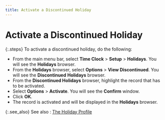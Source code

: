 ```yaml
---
title: Activate a Discontinued Holiday
---
```


# Activate a Discontinued Holiday


{:.steps}
To activate a discontinued holiday, do the  following:

- From the main  menu bar, select **Time Clock** >  **Setup** > **Holidays**.  You will see the **Holidays** browser.
- From the **Holidays** browser, select **Options**  > **View Discontinued**. You will  see the **Discontinued** **Holidays**  browser.
- From the **Discontinued Holidays** browser, highlight  the record that has to be activated.
- Select **Options** > **Activate**.  You will see the **Confirm** window.
- Click **OK**.
- The record  is activated and will be displayed in the **Holidays**  browser.



{:.see_also}
See also
: [The Holiday Profile]({{site.tc_baseurl}}/employees/holidays/the_holidays_profile.html)
